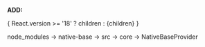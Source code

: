 **ADD:**

{
  React.version >= '18' ? children : <SSRProvider>{children}</SSRProvider>
          }

node_modules -> native-base -> src -> core -> NativeBaseProvider